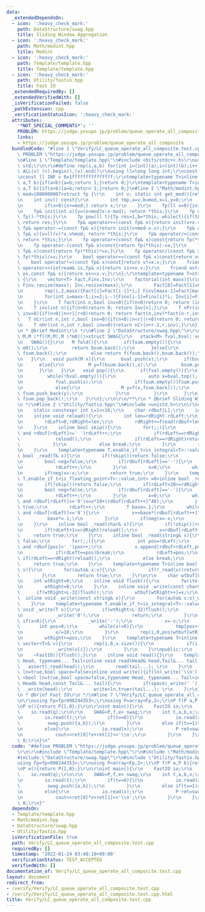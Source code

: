 ```yaml
---
data:
  _extendedDependsOn:
  - icon: ':heavy_check_mark:'
    path: DataStructure/swag.hpp
    title: Sliding Window Aggregation
  - icon: ':heavy_check_mark:'
    path: Math/modint.hpp
    title: Modint
  - icon: ':heavy_check_mark:'
    path: Template/template.hpp
    title: Template/template.hpp
  - icon: ':heavy_check_mark:'
    path: Utility/fastio.hpp
    title: Fast IO
  _extendedRequiredBy: []
  _extendedVerifiedWith: []
  _isVerificationFailed: false
  _pathExtension: cpp
  _verificationStatusIcon: ':heavy_check_mark:'
  attributes:
    '*NOT_SPECIAL_COMMENTS*': ''
    PROBLEM: https://judge.yosupo.jp/problem/queue_operate_all_composite
    links:
    - https://judge.yosupo.jp/problem/queue_operate_all_composite
  bundledCode: "#line 1 \"Verify/LC_queue_operate_all_composite.test.cpp\"\n#define\
    \ PROBLEM \"https://judge.yosupo.jp/problem/queue_operate_all_composite\"\r\n\r\
    \n#line 1 \"Template/template.hpp\"\n#include <bits/stdc++.h>\r\nusing namespace\
    \ std;\r\n\r\n#define rep(i,a,b) for(int i=(int)(a);i<(int)(b);i++)\r\n#define\
    \ ALL(v) (v).begin(),(v).end()\r\nusing ll=long long int;\r\nconst int inf = 0x3fffffff;\r\
    \nconst ll INF = 0x1fffffffffffffff;\r\ntemplate<typename T>inline bool chmax(T&\
    \ a,T b){if(a<b){a=b;return 1;}return 0;}\r\ntemplate<typename T>inline bool chmin(T&\
    \ a,T b){if(a>b){a=b;return 1;}return 0;}\n#line 2 \"Math/modint.hpp\"\n\r\ntemplate<int\
    \ mod=1000000007>struct fp {\r\n    int v; static int get_mod(){return mod;}\r\
    \n    int inv() const{\r\n        int tmp,a=v,b=mod,x=1,y=0;\r\n        while(b)tmp=a/b,a-=tmp*b,swap(a,b),x-=tmp*y,swap(x,y);\r\
    \n        if(x<0){x+=mod;} return x;\r\n    }\r\n    fp(ll x=0){init(x%mod+mod);}\r\
    \n    fp& init(int x){v=(x<mod?x:x-mod); return *this;}\r\n    fp operator-()const{return\
    \ fp()-*this;}\r\n    fp pow(ll t){fp res=1,b=*this; while(t){if(t&1)res*=b;b*=b;t>>=1;}\
    \ return res;}\r\n    fp& operator+=(const fp& x){return init(v+x.v);}\r\n   \
    \ fp& operator-=(const fp& x){return init(v+mod-x.v);}\r\n    fp& operator*=(const\
    \ fp& x){v=ll(v)*x.v%mod; return *this;}\r\n    fp& operator/=(const fp& x){v=ll(v)*x.inv()%mod;\
    \ return *this;}\r\n    fp operator+(const fp& x)const{return fp(*this)+=x;}\r\
    \n    fp operator-(const fp& x)const{return fp(*this)-=x;}\r\n    fp operator*(const\
    \ fp& x)const{return fp(*this)*=x;}\r\n    fp operator/(const fp& x)const{return\
    \ fp(*this)/=x;}\r\n    bool operator==(const fp& x)const{return v==x.v;}\r\n\
    \    bool operator!=(const fp& x)const{return v!=x.v;}\r\n    friend istream&\
    \ operator>>(istream& is,fp& x){return is>>x.v;}\r\n    friend ostream& operator<<(ostream&\
    \ os,const fp& x){return os<<x.v;}\r\n};\r\ntemplate<typename T>struct factorial\
    \ {\r\n    vector<T> Fact,Finv,Inv;\r\n    factorial(int maxx){\r\n        Fact.resize(maxx);\
    \ Finv.resize(maxx); Inv.resize(maxx);\r\n        Fact[0]=Fact[1]=Finv[0]=Finv[1]=Inv[1]=1;\r\
    \n        rep(i,2,maxx){Fact[i]=Fact[i-1]*i;} Finv[maxx-1]=Fact[maxx-1].inv();\r\
    \n        for(int i=maxx-1;i>=2;i--){Finv[i-1]=Finv[i]*i; Inv[i]=Finv[i]*Fact[i-1];}\r\
    \n    }\r\n    T fact(int n,bool inv=0){if(n<0)return 0; return (inv?Finv[n]:Fact[n]);}\r\
    \n    T inv(int n){if(n<0)return 0; return Inv[n];}\r\n    T nPr(int n,int r,bool\
    \ inv=0){if(n<0||n<r||r<0)return 0; return fact(n,inv)*fact(n-r,inv^1);}\r\n \
    \   T nCr(int n,int r,bool inv=0){if(n<0||n<r||r<0)return 0; return fact(n,inv)*fact(r,inv^1)*fact(n-r,inv^1);}\r\
    \n    T nHr(int n,int r,bool inv=0){return nCr(n+r-1,r,inv);}\r\n};\r\n\r\n/**\r\
    \n * @brief Modint\r\n */\n#line 2 \"DataStructure/swag.hpp\"\n\r\ntemplate<typename\
    \ M,M (*f)(M,M),M (*m0)()>struct SWAG{\r\n   stack<M> fval,bval; vector<M> fsum,bsum;\r\
    \n   SWAG(){}\r\n   M fold(){\r\n      if(fsum.empty()){\r\n         if(bsum.empty())return\
    \ m0();\r\n         return bsum.back();\r\n      }else{\r\n         if(bsum.empty())return\
    \ fsum.back();\r\n         else return f(fsum.back(),bsum.back());\r\n      }\r\
    \n   }\r\n   void push(M x){\r\n      bval.push(x);\r\n      if(bsum.empty())bsum.push_back(x);\r\
    \n      else{\r\n         M y=f(bsum.back(),x);\r\n         bsum.push_back(y);\r\
    \n      }\r\n   }\r\n   void pop(){\r\n      if(fval.empty()){\r\n         bsum.clear();\r\
    \n         while(!bval.empty()){\r\n            auto x=bval.top(); bval.pop();\r\
    \n            fval.push(x);\r\n            if(fsum.empty())fsum.push_back(x);\r\
    \n            else{\r\n               M y=f(x,fsum.back());\r\n              \
    \ fsum.push_back(y);\r\n            }\r\n         }\r\n      }\r\n      fval.pop();\
    \ fsum.pop_back();\r\n   }\r\n};\r\n\r\n/**\r\n * @brief Sliding Window Aggregation\r\
    \n */\n#line 2 \"Utility/fastio.hpp\"\n#include <unistd.h>\r\n\r\nclass FastIO{\r\
    \n    static constexpr int L=1<<16;\r\n    char rdbuf[L];\r\n    int rdLeft=0,rdRight=0;\r\
    \n    inline void reload(){\r\n        int len=rdRight-rdLeft;\r\n        memmove(rdbuf,rdbuf+rdLeft,len);\r\
    \n        rdLeft=0,rdRight=len;\r\n        rdRight+=fread(rdbuf+len,1,L-len,stdin);\r\
    \n    }\r\n    inline bool skip(){\r\n        for(;;){\r\n            while(rdLeft!=rdRight\
    \ and rdbuf[rdLeft]<=' ')rdLeft++;\r\n            if(rdLeft==rdRight){\r\n   \
    \             reload();\r\n                if(rdLeft==rdRight)return false;\r\n\
    \            }\r\n            else break;\r\n        }\r\n        return true;\r\
    \n    }\r\n    template<typename T,enable_if_t<is_integral<T>::value,int> =0>inline\
    \ bool _read(T& x){\r\n        if(!skip())return false;\r\n        if(rdLeft+20>=rdRight)reload();\r\
    \n        bool neg=false;\r\n        if(rdbuf[rdLeft]=='-'){\r\n            neg=true;\r\
    \n            rdLeft++;\r\n        }\r\n        x=0;\r\n        while(rdbuf[rdLeft]>='0')x=x*10+(rdbuf[rdLeft++]^48);\r\
    \n        if(neg)x=-x;\r\n        return true;\r\n    }\r\n    template<typename\
    \ T,enable_if_t<is_floating_point<T>::value,int> =0>inline bool _read(T& x){\r\
    \n        if(!skip())return false;\r\n        if(rdLeft+20>=rdRight)reload();\r\
    \n        bool neg=false;\r\n        if(rdbuf[rdLeft]=='-'){\r\n            neg=true;\r\
    \n            rdLeft++;\r\n        }\r\n        x=0;\r\n        while(rdbuf[rdLeft]>='0'\
    \ and rdbuf[rdLeft]<='9')x=x*10+(rdbuf[rdLeft++]^48);\r\n        if(rdbuf[rdLeft]!='.')return\
    \ true;\r\n        rdLeft++;\r\n        T base=.1;\r\n        while(rdbuf[rdLeft]>='0'\
    \ and rdbuf[rdLeft]<='9'){\r\n            x+=base*(rdbuf[rdLeft++]^48);\r\n  \
    \          base*=.1;\r\n        }\r\n        if(neg)x=-x;\r\n        return true;\r\
    \n    }\r\n    inline bool _read(char& x){\r\n        if(!skip())return false;\r\
    \n        if(rdLeft+1>=rdRight)reload();\r\n        x=rdbuf[rdLeft++];\r\n   \
    \     return true;\r\n    }\r\n    inline bool _read(string& x){\r\n        if(!skip())return\
    \ false;\r\n        for(;;){\r\n            int pos=rdLeft;\r\n            while(pos<rdRight\
    \ and rdbuf[pos]>' ')pos++;\r\n            x.append(rdbuf+rdLeft,pos-rdLeft);\r\
    \n            if(rdLeft==pos)break;\r\n            rdLeft=pos;\r\n           \
    \ if(rdLeft==rdRight)reload();\r\n            else break;\r\n        }\r\n   \
    \     return true;\r\n    }\r\n    template<typename T>inline bool _read(vector<T>&\
    \ v){\r\n        for(auto& x:v){\r\n            if(!_read(x))return false;\r\n\
    \        }\r\n        return true;\r\n    }\r\n\r\n    char wtbuf[L],tmp[50];\r\
    \n    int wtRight=0;\r\n    inline void flush(){\r\n        fwrite(wtbuf,1,wtRight,stdout);\r\
    \n        wtRight=0;\r\n    }\r\n    inline void _write(const char& x){\r\n  \
    \      if(wtRight>L-32)flush();\r\n        wtbuf[wtRight++]=x;\r\n    }\r\n  \
    \  inline void _write(const string& x){\r\n        for(auto& c:x)_write(c);\r\n\
    \    }\r\n    template<typename T,enable_if_t<is_integral<T>::value,int> =0>inline\
    \ void _write(T x){\r\n        if(wtRight>L-32)flush();\r\n        if(x==0){\r\
    \n            _write('0');\r\n            return;\r\n        }\r\n        else\
    \ if(x<0){\r\n            _write('-');\r\n            x=-x;\r\n        }\r\n \
    \       int pos=0;\r\n        while(x!=0){\r\n            tmp[pos++]=char((x%10)|48);\r\
    \n            x/=10;\r\n        }\r\n        rep(i,0,pos)wtbuf[wtRight+i]=tmp[pos-1-i];\r\
    \n        wtRight+=pos;\r\n    }\r\n    template<typename T>inline void _write(const\
    \ vector<T>& v){\r\n        rep(i,0,v.size()){\r\n            if(i)_write(' ');\r\
    \n            _write(v[i]);\r\n        }\r\n    }\r\npublic:\r\n    FastIO(){}\r\
    \n    ~FastIO(){flush();}\r\n    inline void read(){}\r\n    template <typename\
    \ Head, typename... Tail>inline void read(Head& head,Tail&... tail){\r\n     \
    \   assert(_read(head));\r\n        read(tail...); \r\n    }\r\n    template<bool\
    \ ln=true,bool space=false>inline void write(){if(ln)_write('\\n');}\r\n    template\
    \ <bool ln=true,bool space=false,typename Head, typename... Tail>inline void write(const\
    \ Head& head,const Tail&... tail){\r\n        if(space)_write(' ');\r\n      \
    \  _write(head);\r\n        write<ln,true>(tail...); \r\n    }\r\n};\r\n\r\n/**\r\
    \n * @brief Fast IO\r\n */\n#line 7 \"Verify/LC_queue_operate_all_composite.test.cpp\"\
    \n\r\nusing Fp=fp<998244353>;\r\nusing P=array<Fp,2>;\r\nP f(P a,P b){return P{a[0]*b[0],a[1]*b[0]+b[1]};}\r\
    \nP e(){return P{1,0};}\r\n\r\nint main(){\r\n    FastIO io;\r\n    int q;\r\n\
    \    io.read(q);\r\n\r\n    SWAG<P,f,e> swag;\r\n    int t,a,b,x;\r\n    while(q--){\r\
    \n        io.read(t);\r\n        if(t==0){\r\n            io.read(a,b);\r\n  \
    \          swag.push({a,b});\r\n        }\r\n        else if(t==1)swag.pop();\r\
    \n        else{\r\n            io.read(x);\r\n            P ret=swag.fold();\r\
    \n            cout<<ret[0]*x+ret[1]<<'\\n';\r\n        }\r\n    }\r\n    return\
    \ 0;\r\n}\n"
  code: "#define PROBLEM \"https://judge.yosupo.jp/problem/queue_operate_all_composite\"\
    \r\n\r\n#include \"Template/template.hpp\"\r\n#include \"Math/modint.hpp\"\r\n\
    #include \"DataStructure/swag.hpp\"\r\n#include \"Utility/fastio.hpp\"\r\n\r\n\
    using Fp=fp<998244353>;\r\nusing P=array<Fp,2>;\r\nP f(P a,P b){return P{a[0]*b[0],a[1]*b[0]+b[1]};}\r\
    \nP e(){return P{1,0};}\r\n\r\nint main(){\r\n    FastIO io;\r\n    int q;\r\n\
    \    io.read(q);\r\n\r\n    SWAG<P,f,e> swag;\r\n    int t,a,b,x;\r\n    while(q--){\r\
    \n        io.read(t);\r\n        if(t==0){\r\n            io.read(a,b);\r\n  \
    \          swag.push({a,b});\r\n        }\r\n        else if(t==1)swag.pop();\r\
    \n        else{\r\n            io.read(x);\r\n            P ret=swag.fold();\r\
    \n            cout<<ret[0]*x+ret[1]<<'\\n';\r\n        }\r\n    }\r\n    return\
    \ 0;\r\n}"
  dependsOn:
  - Template/template.hpp
  - Math/modint.hpp
  - DataStructure/swag.hpp
  - Utility/fastio.hpp
  isVerificationFile: true
  path: Verify/LC_queue_operate_all_composite.test.cpp
  requiredBy: []
  timestamp: '2022-01-24 03:48:10+09:00'
  verificationStatus: TEST_ACCEPTED
  verifiedWith: []
documentation_of: Verify/LC_queue_operate_all_composite.test.cpp
layout: document
redirect_from:
- /verify/Verify/LC_queue_operate_all_composite.test.cpp
- /verify/Verify/LC_queue_operate_all_composite.test.cpp.html
title: Verify/LC_queue_operate_all_composite.test.cpp
---
```

